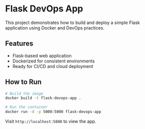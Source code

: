 # Flask DevOps App

This project demonstrates how to build and deploy a simple Flask application using Docker and DevOps practices.

## Features

- Flask-based web application
- Dockerized for consistent environments
- Ready for CI/CD and cloud deployment

## How to Run

```bash
# Build the image
docker build -t flask-devops-app .

# Run the container
docker run -d -p 5000:5000 flask-devops-app
```

Visit `http://localhost:5000` to view the app.